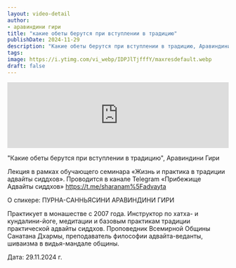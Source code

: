 ```yaml
---
layout: video-detail
author:
- аравиндини гири
title: "какие обеты берутся при вступлении в традицию"
publishDate: 2024-11-29
description: "Какие обеты берутся при вступлении в традицию, Аравиндини Гири  Лекция в рамках обучающего семинара «Жизнь и практика в традиции адвайты сиддхов». Проводится в канале Telegram «Прибежище Адвайты сиддхов» <https //t.me/sharanam%5Fadvayta>    О с"
tags: 
image: https://i.ytimg.com/vi_webp/IDPJlTjfffY/maxresdefault.webp
draft: false
---
```


<iframe width="100%" src="https://www.youtube.com/embed/IDPJlTjfffY" frameborder="0" allowfullscreen=""></iframe> 

 "Какие обеты берутся при вступлении в традицию", Аравиндини Гири

 Лекция в рамках обучающего семинара «Жизнь и практика в традиции адвайты сиддхов». Проводится в канале Telegram «Прибежище Адвайты сиддхов» <https://t.me/sharanam%5Fadvayta> 

  
 О спикере: ПУРНА-САННЬЯСИНИ АРАВИНДИНИ ГИРИ

 Практикует в монашестве с 2007 года. Инструктор по хатха- и кундалини-йоге, медитации и базовым практикам традиции практической адвайты сиддхов. Проповедник Всемирной Общины Санатана Дхармы, преподаватель философии адвайта-веданты, шиваизма в видья-мандале общины.

  
 Дата: 29.11.2024 г.

  

 